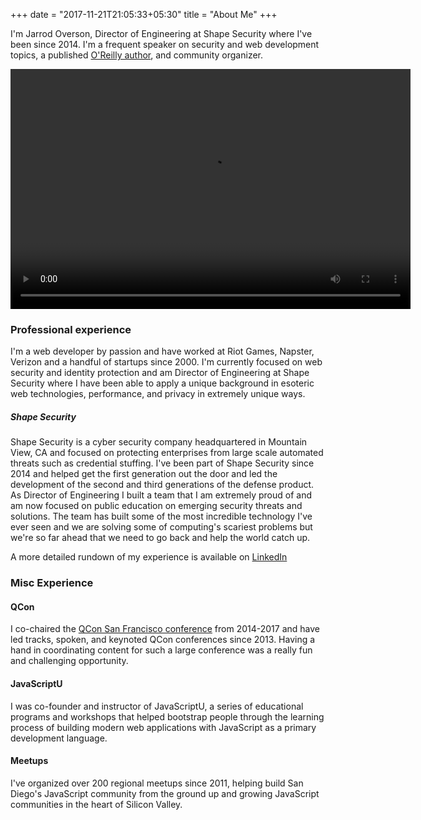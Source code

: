 +++
date = "2017-11-21T21:05:33+05:30"
title = "About Me"
+++

I'm Jarrod Overson, Director of Engineering at Shape Security where I've been since 2014. I'm a frequent speaker on security and web development topics, a published [O'Reilly author](http://shop.oreilly.com/product/0636920032922.do), and community organizer. 

<video width=640 height=384 autoplay loop>
  <source src="/finn-and-jarrod.mp4" type="video/mp4" />
  Your browser does not support the video tag.
</video>

### Professional experience

I'm a web developer by passion and have worked at Riot Games, Napster, Verizon and a handful of startups since 2000. I'm currently focused on web security and identity protection and am Director of Engineering at Shape Security where I have been able to apply a unique background in esoteric web technologies, performance, and privacy in extremely unique ways.

##### Shape Security

Shape Security is a cyber security company headquartered in Mountain View, CA and focused on protecting enterprises from large scale automated threats such as credential stuffing. I've been part of Shape Security since 2014 and helped get the first generation out the door and led the development of the second and third generations of the defense product. As Director of Engineering I built a team that I am extremely proud of and am now focused on public education on emerging security threats and solutions.  The team has built some of the most incredible technology I've ever seen and we are solving some of computing's scariest problems but we're so far ahead that we need to go back and help the world catch up.

A more detailed rundown of my experience is available on [LinkedIn](https://www.linkedin.com/in/jsoverson/)

### Misc Experience

#### QCon

I co-chaired the [QCon San Francisco conference](http://qconsf.com) from 2014-2017 and have led tracks, spoken, and keynoted QCon conferences since 2013. Having a hand in coordinating content for such a large conference was a really fun and challenging opportunity.

#### JavaScriptU

I was co-founder and instructor of JavaScriptU, a series of educational programs and workshops that helped bootstrap people through the learning process of building modern web applications with JavaScript as a primary development language.

#### Meetups

I've organized over 200 regional meetups since 2011, helping build San Diego's JavaScript community from the ground up and growing JavaScript communities in the heart of Silicon Valley.


